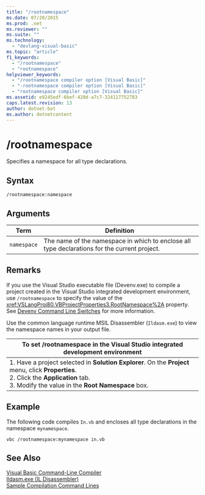 ```yaml
---
title: "/rootnamespace"
ms.date: 07/20/2015
ms.prod: .net
ms.reviewer: ""
ms.suite: ""
ms.technology: 
  - "devlang-visual-basic"
ms.topic: "article"
f1_keywords: 
  - "/rootnamespace"
  - "rootnamespace"
helpviewer_keywords: 
  - "/rootnamespace compiler option [Visual Basic]"
  - "-rootnamespace compiler option [Visual Basic]"
  - "rootnamespace compiler option [Visual Basic]"
ms.assetid: e9245edf-6bef-420d-a7c7-324117752783
caps.latest.revision: 13
author: dotnet-bot
ms.author: dotnetcontent
---
```

# /rootnamespace
Specifies a namespace for all type declarations.  
  
## Syntax  
  
```  
/rootnamespace:namespace  
```  
  
## Arguments  
  
|Term|Definition|  
|---|---|  
|`namespace`|The name of the namespace in which to enclose all type declarations for the current project.|  
  
## Remarks  
 If you use the Visual Studio executable file (Devenv.exe) to compile a project created in the Visual Studio integrated development environment, use `/rootnamespace` to specify the value of the <xref:VSLangProj80.VBProjectProperties3.RootNamespace%2A> property. See [Devenv Command Line Switches](/visualstudio/ide/reference/devenv-command-line-switches) for more information.  
  
 Use the common language runtime MSIL Disassembler (`Ildasm.exe`) to view the namespace names in your output file.  
  
|To set /rootnamespace in the Visual Studio integrated development environment|  
|---|  
|1.  Have a project selected in **Solution Explorer**. On the **Project** menu, click **Properties**. <br />2.  Click the **Application** tab.<br />3.  Modify the value in the **Root Namespace** box.|  
  
## Example  
 The following code compiles `In.vb` and encloses all type declarations in the namespace `mynamespace`.  
  
```  
vbc /rootnamespace:mynamespace in.vb  
```  
  
## See Also  
 [Visual Basic Command-Line Compiler](../../../visual-basic/reference/command-line-compiler/index.md)  
 [Ildasm.exe (IL Disassembler)](https://msdn.microsoft.com/library/f7dy01k1)  
 [Sample Compilation Command Lines](../../../visual-basic/reference/command-line-compiler/sample-compilation-command-lines.md)
